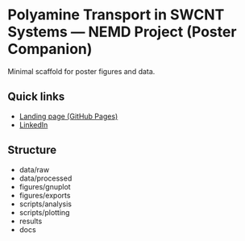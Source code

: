 # Polyamine Transport in SWCNT Systems — NEMD Project (Poster Companion)

Minimal scaffold for poster figures and data.

## Quick links
- [Landing page (GitHub Pages)](https://stachyon.github.io/polyamine-swcnt-transport-summer2025/)
- [LinkedIn](https://www.linkedin.com/in/mattia-amato-a7847926a/)

## Structure
- data/raw
- data/processed
- figures/gnuplot
- figures/exports
- scripts/analysis
- scripts/plotting
- results
- docs

